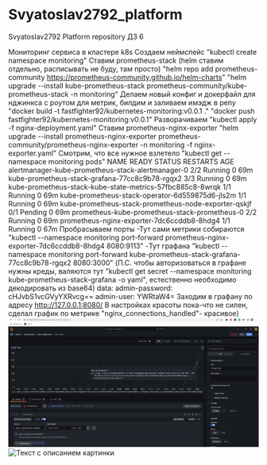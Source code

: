 # Svyatoslav2792_platform
Svyatoslav2792 Platform repository
ДЗ 6

Мониторинг сервиса в кластере k8s
    Создаем неймспейс
        "kubectl create namespace monitoring"
    Ставим prometheus-stack (helm ставим отдельно, расписывать не буду, там просто)
        "helm repo add prometheus-community https://prometheus-community.github.io/helm-charts"
        "helm upgrade --install kube-prometheus-stack prometheus-community/kube-prometheus-stack -n monitoring"
    Делаем новый конфиг и докерфайл для нджинкса с роутом для метрик, билдим и заливаем имэдж в репу
        "docker build -t fastfighter92/kubernetes-monitoring:v0.0.1 ."
        "docker push fastfighter92/kubernetes-monitoring:v0.0.1"
    Разворачиваем
        "kubectl apply -f nginx-deployment.yaml"
    Ставим prometheus-nginx-exporter
        "helm upgrade --install prometheus-nginx-exporter prometheus-community/prometheus-nginx-exporter -n monitoring -f nginx-exporter.yaml"
    Смотрим, что все нужное взлетело 
        "kubectl get --namespace monitoring pods"
            NAME                                                        READY   STATUS    RESTARTS   AGE
            alertmanager-kube-prometheus-stack-alertmanager-0           2/2     Running   0          69m
            kube-prometheus-stack-grafana-77cc8c9b78-rgqx2              3/3     Running   0          69m
            kube-prometheus-stack-kube-state-metrics-57fbc885c8-8wrqk   1/1     Running   0          69m
            kube-prometheus-stack-operator-6d559875d6-jls2m             1/1     Running   0          69m
            kube-prometheus-stack-prometheus-node-exporter-qskjf        0/1     Pending   0          69m
            prometheus-kube-prometheus-stack-prometheus-0               2/2     Running   0          69m
            prometheus-nginx-exporter-7dc6ccddb8-8hdg4                  1/1     Running   0          67m
    Пробрасываем порты
        -Тут сами метрики собираются
            "kubectl --namespace monitoring port-forward prometheus-nginx-exporter-7dc6ccddb8-8hdg4 8080:9113"
        -Тут графана
            "kubectl --namespace monitoring port-forward kube-prometheus-stack-grafana-77cc8c9b78-rgqx2 8080:3000"
            (П.С. чтобы авторизоваться в графане нужны креды, валяются тут "kubectl get secret --namespace monitoring kube-prometheus-stack-grafana -o yaml", естественно необходимо декодировать из base64)
             	data:
             	  admin-password: cHJvbS1vcGVyYXRvcg==
             	  admin-user: YWRtaW4=
    Заходим в графану по адресу http://127.0.0.1:8080/
        В настройках красоты пока-что не силен, сделал график по метрике "nginx_connections_handled"- красивое)
        ![](/assets/k8s-monitoring-6.png)
        <image src="assets/k8s-monitoring-6.png" alt="Текст с описанием картинки">